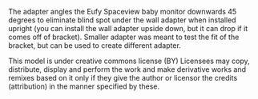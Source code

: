 The adapter angles the Eufy Spaceview baby monitor downwards 45 degrees to eliminate blind spot under the wall adapter when installed upright (you can install the wall adapter upside down, but it can drop if it comes off of bracket).  Smaller adapter was meant to test the fit of the bracket, but can be used to create different adapter.

This model is under creative commons license (BY)
Licensees may copy, distribute, display and perform the work and make derivative works and remixes based on it only if they give the author or licensor the credits (attribution) in the manner specified by these.
